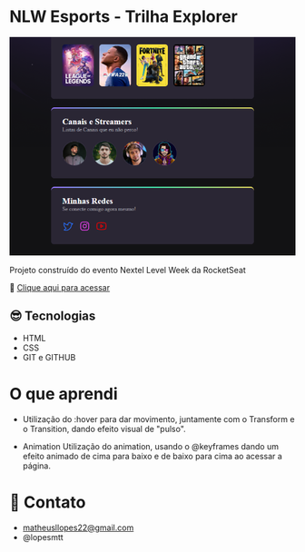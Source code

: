 # NLW Esports - Trilha Explorer

![preview](./.github/preview.png)

Projeto construído do evento Nextel Level Week da RocketSeat

🔗  [Clique aqui para acessar](https//:lopesmtt.github.io/NLW-Esports)

## 😎 Tecnologias 

- HTML 
- CSS
- GIT e GITHUB

# O que aprendi 

- Utilização do :hover para dar movimento, juntamente com o Transform e o Transition, dando efeito visual de "pulso".

- Animation 
Utilização do animation, usando o @keyframes dando um efeito animado de cima para baixo e de baixo para cima ao acessar a página. 


# 💛 Contato 
- matheusllopes22@gmail.com
- @lopesmtt